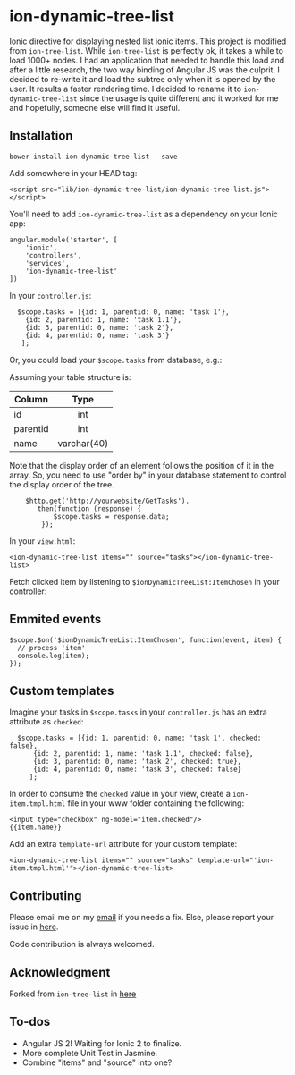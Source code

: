 # ion-dynamic-tree-list

Ionic directive for displaying nested list ionic items. This project is modified from ```ion-tree-list```. While ```ion-tree-list``` is perfectly ok, it takes a while to load 1000+ nodes. I had an application that needed to handle this load and after a little research, the two way binding
 of Angular JS was the culprit. I decided to re-write it and load the subtree only when it is opened by the user.
 It results a faster rendering time. I decided to rename it to ```ion-dynamic-tree-list``` since the usage is quite different and it worked for me and hopefully, someone else will find it useful. 

## Installation

```
bower install ion-dynamic-tree-list --save
```

Add somewhere in your HEAD tag:

```
<script src="lib/ion-dynamic-tree-list/ion-dynamic-tree-list.js"></script>
```

You'll need to add ```ion-dynamic-tree-list``` as a dependency on your Ionic app:

```
angular.module('starter', [
    'ionic', 
    'controllers', 
    'services', 
    'ion-dynamic-tree-list'
])
```

In your ```controller.js```:

```
  $scope.tasks = [{id: 1, parentid: 0, name: 'task 1'},
    {id: 2, parentid: 1, name: 'task 1.1'},
    {id: 3, parentid: 0, name: 'task 2'},
    {id: 4, parentid: 0, name: 'task 3'}
   ];

```

Or, you could load your ```$scope.tasks``` from database, e.g.:

Assuming your table structure is:

| Column        | Type          |
| ------------- |:-------------:|
| id            | int           | 
| parentid      | int           | 
| name          | varchar(40)   | 

Note that the display order of an element follows the position of it in the array. So, you need to use "order by" in
your database statement to control the display order of the tree.

```
    $http.get('http://yourwebsite/GetTasks').
       then(function (response) {
           $scope.tasks = response.data;
        });
```

In your ```view.html```:

```
<ion-dynamic-tree-list items="" source="tasks"></ion-dynamic-tree-list>
```

Fetch clicked item by listening to ```$ionDynamicTreeList:ItemChosen``` in your controller:

## Emmited events

```
$scope.$on('$ionDynamicTreeList:ItemChosen', function(event, item) {
  // process 'item'
  console.log(item);
});

```

## Custom templates

Imagine your tasks in ```$scope.tasks``` in your ```controller.js``` has an extra attribute as ```checked```:

```
  $scope.tasks = [{id: 1, parentid: 0, name: 'task 1', checked: false},
      {id: 2, parentid: 1, name: 'task 1.1', checked: false},
      {id: 3, parentid: 0, name: 'task 2', checked: true},
      {id: 4, parentid: 0, name: 'task 3', checked: false}
     ];
```

In order to consume the ```checked``` value in your view, create a ```ion-item.tmpl.html``` file in 
your www folder containing the following:

```
<input type="checkbox" ng-model="item.checked"/>
{{item.name}}
```

Add an extra ```template-url``` attribute for your custom template:
 
```
<ion-dynamic-tree-list items="" source="tasks" template-url="'ion-item.tmpl.html'"></ion-dynamic-tree-list>
```

## Contributing

Please email me on my [email](mailto:ltung@live.com) if you needs a fix. Else, please report your issue in [here](https://github.com/ltung/ion-dynamic-tree-list/issues).

Code contribution is always welcomed.

## Acknowledgment

Forked from ```ion-tree-list``` in  [here](https://github.com/fer/ion-tree-list)

## To-dos

* Angular JS 2! Waiting for Ionic 2 to finalize.
* More complete Unit Test in Jasmine.
* Combine "items" and "source" into one?
